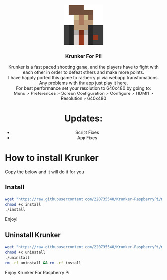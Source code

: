 <div align='center'>
<img src='./icon.png' width='128px'> 
<h3>Krunker For Pi!</h1>
Krunker is a fast paced shooting game, and the players have to fight with each other in order to defeat others and make more points.</br>
I have happly ported this game to rasberry pi via webapp transfomations.</br>
Any problems with the app just play it <a href='https://krunker.io'>here</a>.</br>
For best performance set your resolution to 640x480 by going to:</br>
Menu > Preferences > Screen Configuration > Configure > HDMI1 > Resolution > 640x480
  
# Updates:
- Script Fixes
- App Fixes
</div>
  
# How to install Krunker
Copy the below and it will do it for you
## Install
```sh
wget "https://raw.githubusercontent.com/220735540/Krunker-RaspberryPi/master/Pi-Ware Install Data/install"
chmod +x install
./install
```
Enjoy!

## Uninstall Krunker
```sh
wget "https://raw.githubusercontent.com/220735540/Krunker-RaspberryPi/master/Pi-Ware Install Data/uninstall"
chmod +x uninstall
./uninstall
rm -rf uninstall && rm -rf install
```
Enjoy Krunker For Raspberry Pi

